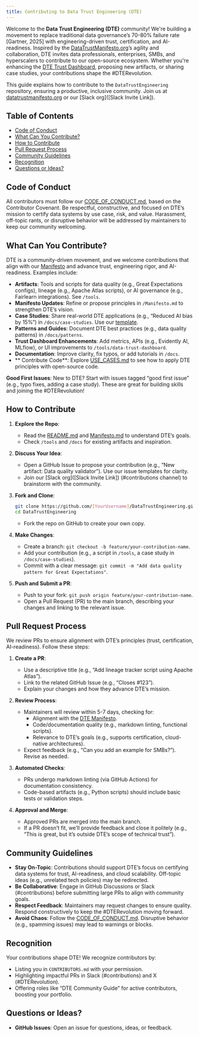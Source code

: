 ```yaml
---
title: Contributing to Data Trust Engineering (DTE)
---
```


Welcome to the **Data Trust Engineering (DTE)** community! We're building a movement to replace traditional data governance’s 70-80% failure rate [Gartner, 2025] with engineering-driven trust, certification, and AI-readiness. Inspired by the [DataTrustManifesto.org](https://datatrustmanifesto.org)’s agility and collaboration, DTE invites data professionals, enterprises, SMBs, and hyperscalers to contribute to our open-source ecosystem. Whether you're enhancing the [DTE Trust Dashboard](/tools/data-trust-dashboard/DTE_Trust_Dashboard.html), proposing new artifacts, or sharing case studies, your contributions shape the #DTERevolution.

This guide explains how to contribute to the `DataTrustEngineering` repository, ensuring a productive, inclusive community. Join us at [datatrustmanifesto.org](https://datatrustmanifesto.org) or our [Slack org]([Slack Invite Link]).

## Table of Contents
- [Code of Conduct](#code-of-conduct)
- [What Can You Contribute?](#what-can-you-contribute)
- [How to Contribute](#how-to-contribute)
- [Pull Request Process](#pull-request-process)
- [Community Guidelines](#community-guidelines)
- [Recognition](#recognition)
- [Questions or Ideas?](#questions-or-ideas)

## Code of Conduct

All contributors must follow our [CODE_OF_CONDUCT.md](/community/CODE_OF_CONDUCT.md), based on the Contributor Covenant. Be respectful, constructive, and focused on DTE’s mission to certify data systems by use case, risk, and value. Harassment, off-topic rants, or disruptive behavior will be addressed by maintainers to keep our community welcoming.

## What Can You Contribute?

DTE is a community-driven movement, and we welcome contributions that align with our [Manifesto](/Manifesto.md) and advance trust, engineering rigor, and AI-readiness. Examples include:

- **Artifacts**: Tools and scripts for data quality (e.g., Great Expectations configs), lineage (e.g., Apache Atlas scripts), or AI governance (e.g., Fairlearn integrations). See `/tools`.
- **Manifesto Updates**: Refine or propose principles in `/Manifesto.md` to strengthen DTE’s vision.
- **Case Studies**: Share real-world DTE applications (e.g., “Reduced AI bias by 15%”) in `/docs/case-studies`. Use our [template](/docs/case-studies/template).
- **Patterns and Guides**: Document DTE best practices (e.g., data quality patterns) in `/docs/patterns`.
- **Trust Dashboard Enhancements**: Add metrics, APIs (e.g., Evidently AI, MLflow), or UI improvements to `/tools/data-trust-dashboard`.
- **Documentation**: Improve clarity, fix typos, or add tutorials in `/docs`.
- ** Contribute Code**: Explore [USE_CASES.md](/docs/patterns/USE_CASES.md) to see how to apply DTE principles with open-source code.

**Good First Issues**: New to DTE? Start with issues tagged “good first issue” (e.g., typo fixes, adding a case study). These are great for building skills and joining the #DTERevolution!

## How to Contribute

1. **Explore the Repo**:
   - Read the [README.md](/README.md) and [Manifesto.md](/Manifesto.md) to understand DTE’s goals.
   - Check `/tools` and `/docs` for existing artifacts and inspiration.

2. **Discuss Your Idea**:
   - Open a GitHub Issue to propose your contribution (e.g., “New artifact: Data quality validator”). Use our issue templates for clarity.
   - Join our [Slack org]([Slack Invite Link]) (#contributions channel) to brainstorm with the community.

3. **Fork and Clone**:
   ```bash
   git clone https://github.com/[YourUsername]/DataTrustEngineering.git
   cd DataTrustEngineering
   ```
   - Fork the repo on GitHub to create your own copy.

4. **Make Changes**:
   - Create a branch: `git checkout -b feature/your-contribution-name`.
   - Add your contribution (e.g., a script in `/tools`, a case study in `/docs/case-studies`).
   - Commit with a clear message: `git commit -m "Add data quality pattern for Great Expectations"`.

5. **Push and Submit a PR**:
   - Push to your fork: `git push origin feature/your-contribution-name`.
   - Open a Pull Request (PR) to the main branch, describing your changes and linking to the relevant issue.

## Pull Request Process

We review PRs to ensure alignment with DTE’s principles (trust, certification, AI-readiness). Follow these steps:

1. **Create a PR**:
   - Use a descriptive title (e.g., “Add lineage tracker script using Apache Atlas”).
   - Link to the related GitHub Issue (e.g., “Closes #123”).
   - Explain your changes and how they advance DTE’s mission.

2. **Review Process**:
   - Maintainers will review within 5-7 days, checking for:
     - Alignment with the [DTE Manifesto](/Manifesto.md).
     - Code/documentation quality (e.g., markdown linting, functional scripts).
     - Relevance to DTE’s goals (e.g., supports certification, cloud-native architectures).
   - Expect feedback (e.g., “Can you add an example for SMBs?”). Revise as needed.

3. **Automated Checks**:
   - PRs undergo markdown linting (via GitHub Actions) for documentation consistency.
   - Code-based artifacts (e.g., Python scripts) should include basic tests or validation steps.

4. **Approval and Merge**:
   - Approved PRs are merged into the main branch.
   - If a PR doesn’t fit, we’ll provide feedback and close it politely (e.g., “This is great, but it’s outside DTE’s scope of technical trust”).

## Community Guidelines

- **Stay On-Topic**: Contributions should support DTE’s focus on certifying data systems for trust, AI-readiness, and cloud scalability. Off-topic ideas (e.g., unrelated tech policies) may be redirected.
- **Be Collaborative**: Engage in GitHub Discussions or Slack (#contributions) before submitting large PRs to align with community goals.
- **Respect Feedback**: Maintainers may request changes to ensure quality. Respond constructively to keep the #DTERevolution moving forward.
- **Avoid Chaos**: Follow the [CODE_OF_CONDUCT.md](/community/CODE_OF_CONDUCT.md). Disruptive behavior (e.g., spamming issues) may lead to warnings or blocks.

## Recognition

Your contributions shape DTE! We recognize contributors by:
- Listing you in `CONTRIBUTORS.md` with your permission.
- Highlighting impactful PRs in Slack (#contributions) and X (#DTERevolution).
- Offering roles like “DTE Community Guide” for active contributors, boosting your portfolio.

## Questions or Ideas?

- **GitHub Issues**: Open an issue for questions, ideas, or feedback.
